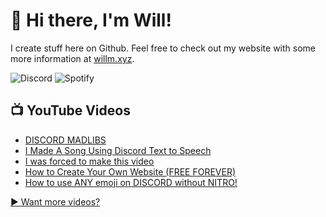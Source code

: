 # 👋 Hi there, I'm Will!
I create stuff here on Github. Feel free to check out my website with some more information at [willm.xyz](https://willm.xyz).

![Discord](https://img.shields.io/discord/339188357253038092?color=7289DA&logo=discord&style=for-the-badge) ![Spotify](https://img.shields.io/badge/dynamic/json?color=1DB954&style=for-the-badge&logo=spotify&label=SPOTIFY&query=res&url=https://bruhapi.xyz/spotify)

## 📺 YouTube Videos
<!-- YOUTUBE:START -->
- [DISCORD MADLIBS](https://www.youtube.com/watch?v=31FDKEzlYfo)
- [I Made A Song Using Discord Text to Speech](https://www.youtube.com/watch?v=7-WogOyM2f0)
- [I was forced to make this video](https://www.youtube.com/watch?v=RqHNhkfaB2c)
- [How to Create Your Own Website (FREE FOREVER)](https://www.youtube.com/watch?v=dP4ZoMs5V3w)
- [How to use ANY emoji on DISCORD without NITRO!](https://www.youtube.com/watch?v=KDO8NrtLxHQ)
<!-- YOUTUBE:END -->

[▶ Want more videos?](https://yt.willm.xyz/videos)

<!--![Stats](https://github-readme-stats.vercel.app/api/top-langs/?username=whasonyt&layout=compact&theme=dark)
<!--
**whasonyt/whasonyt** is a ✨ _special_ ✨ repository because its `README.md` (this file) appears on your GitHub profile.

Here are some ideas to get you started:

- 🔭 I’m currently working on ...
- 🌱 I’m currently learning ...
- 👯 I’m looking to collaborate on ...
- 🤔 I’m looking for help with ...
- 💬 Ask me about ...
- 📫 How to reach me: ...
- 😄 Pronouns: ...
- ⚡ Fun fact: ...
-->

